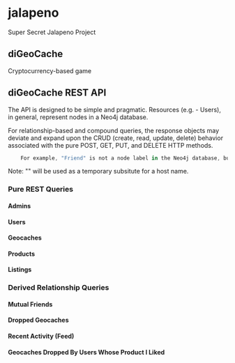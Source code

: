 # jalapeno
Super Secret Jalapeno Project

## diGeoCache

Cryptocurrency-based game


## diGeoCache REST API

The API is designed to be simple and pragmatic.  Resources (e.g. - Users), in general, represent nodes in a Neo4j database.  

For relationship-based and compound queries, the response objects may deviate and expand upon the CRUD (create, read, update, delete) behavior associated with the pure POST, GET, PUT, and DELETE HTTP methods.

```js
	For example, "Friend" is not a node label in the Neo4j database, but is indicated by the relationships between nodes such as ":FRIENDS_WITH".  Using these relationships, a query can produce the list of mutual friends between two or more users.  The full set of properties of the users might be known to initiate the request for mutual friends, but having the __input__ packaged with the derived output can provide benefit to the consumers of the API by reducing the complexity of the view logic and to the producer by minimizing the load on the server through unnecessary follow-up requests.
```
Note: "<diGeoCache>" will be used as a temporary subsitute for a host name.


### Pure REST Queries

#### Admins

#### Users

#### Geocaches

#### Products

#### Listings

### Derived Relationship Queries

#### Mutual Friends

#### Dropped Geocaches

#### Recent Activity (Feed)

#### Geocaches Dropped By Users Whose Product I Liked